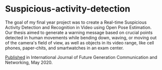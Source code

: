 # Suspicious-activity-detection
The goal of my final year project was to create a Real-time Suspicious Activity Detection and Recognition in Video using Open Pose Estimation. Our thesis aimed to generate a warning message based on crucial points detected in human movements while bending down, waving, or moving out of the camera's field of view, as well as objects in its video range, like cell phones, paper-chits, and smartwatches in an exam center.

[Published](http://sersc.org/journals/index.php/IJFGCN/article/view/17771) in International Journal of Future Generation Communication and Networking, May 2020.
